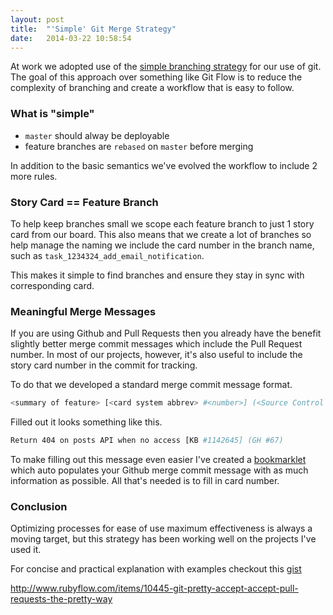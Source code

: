 ```yaml
---
layout: post
title:  "'Simple' Git Merge Strategy"
date:   2014-03-22 10:58:54
---
```


At work we adopted use of the [simple branching strategy](http://blogs.atlassian.com/2014/01/simple-git-workflow-simple/) for our use of git.  The goal of this approach over something like Git Flow is to reduce the complexity of branching and create a workflow that is easy to follow.

### What is "simple"

* `master` should alway be deployable
* feature branches are `rebased` on `master` before merging

In addition to the basic semantics we've evolved the workflow to include 2 more rules.

### Story Card == Feature Branch

To help keep branches small we scope each feature branch to just 1 story card from our board.  This also means that we create a lot of branches so help manage the naming we include the card number in the branch name, such as `task_1234324_add_email_notification`.

This makes it simple to find branches and ensure they stay in sync with corresponding card.

### Meaningful Merge Messages

If you are using Github and Pull Requests then you already have the benefit slightly better merge commit messages which include the Pull Request number.  In most of our projects, however, it's also useful to include the story card number in the commit for tracking.

To do that we developed a standard merge commit message format.

```bash
<summary of feature> [<card system abbrev> #<number>] (<Source Control abbrev> #<number>)
```

Filled out it looks something like this.

```bash
Return 404 on posts API when no access [KB #1142645] (GH #67)
```

To make filling out this message even easier I've created a [bookmarklet](https://gist.github.com/calebwoods/8466688) which auto populates your Github merge commit message with as much information as possible.  All that's needed is to fill in card number.

### Conclusion

Optimizing processes for ease of use maximum effectiveness is always a moving target, but this strategy has been working well on the projects I've used it.

For concise and practical explanation with examples checkout this [gist](https://gist.github.com/jbenet/ee6c9ac48068889b0912)

http://www.rubyflow.com/items/10445-git-pretty-accept-accept-pull-requests-the-pretty-way

